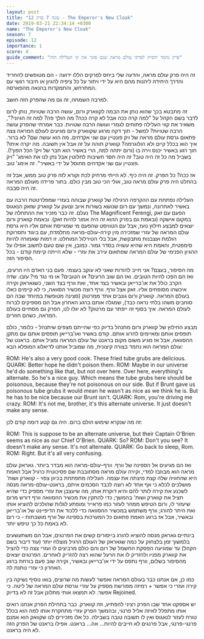 ```yaml
---
layout: post
title: "עונה 7 פרק 12 - The Emperor's New Cloak"
date: 2019-03-21 22:34:14 +0300
name: "The Emperor's New Cloak"
season: 7
episode: 12
importance: 1
score: 4
guide_comment: "פרק נחמד יחסית לפרקי עולם מראה שגם סוגר את קו העלילה הזה"
---
```

זה היה פרק עולם מראה, והדעה שלי ביחס לפרקים הללו ידועה - הם מטופשים להחריד והדרך היחידה ליהנות מהם היא על ידי ויתור על כל ציפיה להגיון או חיבור רגשי עם המתרחש, והתמקדות בהנאה מהפארסה.

למרבה השמחה, זה גם מה שהפרק הזה חושב. 

זה מתבטא בכך שהוא נותן את הבמה לקווארק ורום, עושה הרבה שטויות, נותן לרום לדבר בשם הקהל על "למה קרה ככה אבל לא קרה ככה? מה הולך פה? למה זה הגיוני?", משאיר את קווי העלילה פתוחים לגמרי ועושה הרבה שטויות. כבר אמרתי שהפרק עושה הרבה שטויות? למשל - תוך דקה מרגע שקווארק ורום מגיעים לעולם המראה צצה פתאום גרסת עולם מראה של ויק פונטיין עם שני אקדחים. מה הוא עושה שם? לא ברור. איך הוא בכלל קיים ולא הולוגרמה? קווארק תוהה על זה אבל אין תשובה. מה יקרה איתו? תוך רגע באשיר יכנס וירה בו (ורום יתהה למה, הרי באשיר הוא חבר של ויק! הכל הפוך!). בשביל מה כל זה היה טוב? זה היה חסר חשיבות לחלוטין אבל נתן לנו את האימג' "ויק פונטיין עם שני אקדחים מחוסל על ידי באשיר". זה אימג' טוב.

אז ככה? כל הפרק. זה היה כיף. לא הייתי מרחיק לכת וקורא לזה פרק טוב ממש, אבל זה בהחלט היה פרק עולם מראה טוב, אולי הכי טוב מבין כולם. בתור פרידה מעולם המראה זה היה סבבה.

העלילה נפתחת עם ההקרפה הרגילה של קווארק שבוהה בעזרי שמפלרטטת הרבה עם באשיר לאחרונה, ונמשך עם רום שנושא בשורות איוב וצועק על קווארק שזאק הנאגוס נעלם. זה כבר מזכיר את ההתחלה של The Magnificent Ferengi, הפעם עם זאק במקום אישקה (ובאמת גם בפרק ההוא זה היה אמור להיות זאק). ובאמת קווארק ורום יוצאים למבצע חילוץ נועז, אבל עם הטוויסט שהפעם מי שמגייסת אותם אליו היא גרסת עולם המראה של עזרי שמזכירה מין קירה-עולם-מראה מתלמדת, עם ביגוד ותסרוקת הולמת ועצבנות מתבקשת, אבל בלי הטירלול המוחלט. זו דמות שאמורה להיות סימפטית, והאמת היא שהיא עשויה בסדר גמור. כמובן, אין שום טעם לחשוב אפילו על ההגיון הפנימי של עולם המראה שפתאום עירב את עזרי - שלא הייתה קיימת קודם - בכל הסיפור הזה.

מה הסיפור, בעצם? אני חייב להודות שאני לא עוקב בעצמי. פעם בני האדם היו הרעים, ואז הם הפכו להיות הטובים. ואז הם שוב הרעים? או הטובים? או מי נגד מי? עזבו. שדה הקרב כולל את או'ברייאן ובאשיר בצד אחד, ואת וורף בצד השני, כשגאראק וקירה איכשהו מסופחים אליו. זאק אצל וורף. וורף רוצה מכשיר הסוואה, כי לא קיימים כאלו בעולם המראה. קווארק ורום גונבים אחד ממרטוק (סצינה מטופשת במיוחד שבה הם סוחבים משהו בלתי נראה כבד), שמגלה אותם ברגע האחרון אבל הם מספיקים לברוח לעולם המראה. איך בסוף זה ייפתר עם מרטוק? לא יגלו לנו, הפרק גם מסתיים בעולם המראה, כשהם חוזרים.

מבצע החילוץ של קווארק ורום מתנהל בדיוק כפי שהייתם מצפים שיתנהל - כלומר, כולם תופסים אותם ומאיימים להרוג אותם. קודם באשיר ואו'ברייאן תופסים אותם עם מתקן ההסוואה, אבל אז מגיע משום מקום בראנט של עולם המראה ומציל אותם. בראנט של עולם המראה הוא נחמד בצורה קיצונית, מה שמוביל אותנו לדיאלוג המופלא הבא:

ROM: He's also a very good cook. These fried tube grubs are delicious. 
QUARK: Better hope he didn't poison them. 
ROM: Maybe in our universe he'd do something like that, but not over here. Over here, everything's alternate. So he's a nice guy. Which means the tube grubs here should be poisonous, because they're not poisonous on our side. But if Brunt gave us poisonous tube grubs it would mean he wasn't as nice as we think he is. But he has to be nice because our Brunt isn't. 
QUARK: Rom, you're driving me crazy. 
ROM: It's not me, brother, it's this alternate universe. It just doesn't make any sense. 

זה מה שנקרא שימוש הולם ברום. היה גם קטע דומה קודם לכן:

ROM: This is suppose to be an alternate universe, but their Captain O'Brien seems as nice as our Chief O'Brien. 
QUARK: So? 
ROM: Don't you see? It doesn't make any sense. It's not alternate. 
QUARK: Go back to sleep, Rom. 
ROM: Right. But it's all very confusing.

ואז הם מגיעים אל הספינה של וורף. וורף-עולם-מראה הוא מבדר ביותר. גאראק עולם מראה הוא מבוזבז למדי, וקירה עולם מראה מסתובבת שם פסיכוטית כרגיל אבל האמת היא שהחוויה שלה קצת מיצתה את עצמה. העלילה מתפתחת בכיוון צפוי - קווארק ושות' מושלכים לכלא כי אף אחד לא רוצה לכבד הסכמים איתם, בראנט-עולם-מראה מנסה לשכנע את קירה לותר להם והיא דוקרת אותו, מה שיעצבן את עזרי מספיק כדי שהיא תציל את קווארק ושות' בהמשך; כדי להתקין את מכשיר ההסוואה וורף דורש מרום שיעזור לו, ורום הטיפש ממהר לעזור כמו פראייר ומופתע לגלות שהולכים להוציא אותו ואת היתר להורג; וורף משתמש במכשיר ההסוואה כדי ללכוד את הדיפיינט של או'ברייאן ובאשיר, אבל אז ברגע האמת פתאום כל המערכות בספינה של וורף מושבתות - כי רום לא באמת כל כך טיפש יותר.

בינתיים גאראק מנסה להוציא להורג בייסורים קשים את הפרנגים, אבל הם משתעשעים בלמשוך זמן בלצחוק על כמה שגאראק של העולם הרגיל מוצלח יותר (עוד דיבור בשם הקהל) עד שמגיעה הפסקת החשמל של רום והם כולם מרביצים לו ועזרי צצה כדי להציל את קווארק מפניו ולהזריק לו את הרעל שהוא רצה להזריק לאחרים. הפרנגים יוצאים מהסיפור בשלום, וורף נתפס על ידי או'ברייאן ובאשיר, וקירה שוב פעם בורחת ברגע האחרון כי עזרי נותנת לה.

כמו כן, אם אנחנו כבר בעולם המראה ואפשר לעשות מה שרוצים, בואו נוסיף נשיקה בין קירה ועזרי כי אפשר + רמיזה מפורשת מספיק על עזרי וגרסת עולם המראה של ליטה. כי אפשר. לא תמצאו אותי מתלונן אבל זה לא בדיוק Rejoined.

יש אספקט אחד שבו הפרק רציני להפתיע, וזה קווארק. כבר בתחילת הפרק אנחנו רואים אותו מתפלל לאיזה אליל פרנגי, ובהמשך הפרק עזרי מתחקרת אותו למה הוא בכלל טורח לעזור לנאגוס ואין לו תשובה טובה בשבילה. כל אלו מזכירים לנו שקוואק הוא אמנם פרנגי-פרנגי, אבל פרנגים לא חייבים להיות... אה... בראנט. אפילו בראנט של הפרק הזה לא היה בראנט.